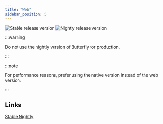 ```yaml
---
title: "Web"
sidebar_position: 5
---
```


![Stable release version](https://img.shields.io/badge/dynamic/yaml?color=c4840d&label=Stable&query=%24.version&url=https%3A%2F%2Fraw.githubusercontent.com%2FLinwoodCloud%2Fbutterfly%2Fstable%2Fapp%2Fpubspec.yaml&style=for-the-badge)
![Nightly release version](https://img.shields.io/badge/dynamic/yaml?color=f7d28c&label=Nightly&query=%24.version&url=https%3A%2F%2Fraw.githubusercontent.com%2FLinwoodCloud%2Fbutterfly%2Fnightly%2Fapp%2Fpubspec.yaml&style=for-the-badge)

:::warning

Do not use the nightly version of Butterfly for production.

:::

:::note

For performance reasons, prefer using the native version instead of the web version.

:::

## Links

<div className="row margin-bottom--lg padding--sm">
<a class="button button--outline button--info button--lg margin--sm" href="https://butterfly.linwood.dev">
  Stable
</a>
<a class="button button--outline button--danger button--lg margin--sm" href="https://preview.butterfly.linwood.dev">
  Nightly
</a>
</div>
